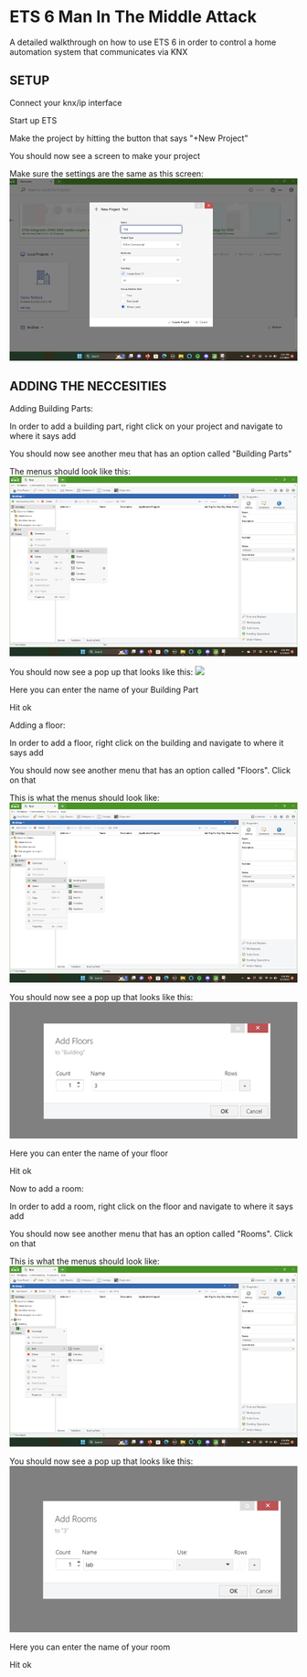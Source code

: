 # ETS 6 Man In The Middle Attack
A detailed walkthrough on how to use ETS 6 in order to control a home automation system that communicates via KNX
## SETUP
Connect your knx/ip interface

Start up ETS

Make the project by hitting the button that says "+New Project"

You should now see a screen to make your project

Make sure the settings are the same as this screen:
<img src= "/Tutorial/Images/ProjectScreen.png">

## ADDING THE NECCESITIES
Adding Building Parts:

In order to add a building part, right click on your project and navigate to where it says add

You should now see another meu that has an option called "Building Parts"

The menus should look like this:
<img src= "/Tutorial/Images/AddingBuildingParts.png">

You should now see a pop up that looks like this:
<img src= "/Tutorial/Images/AddingBuildingPartsPopUp.png">

Here you can enter the name of your Building Part

Hit ok

Adding a floor:

In order to add a floor, right click on the building and navigate to where it says add

You should now see another menu that has an option called "Floors". Click on that

This is what the menus should look like:
<img src= "/Tutorial/Images/AddingFloors.png">
 
You should now see a pop up that looks like this:
<img src= "/Tutorial/Images/AddingFloorsPopUp.png">

Here you can enter the name of your floor

Hit ok

Now to add a room:

In order to add a room, right click on the floor and navigate to where it says add

You should now see another menu that has an option called "Rooms". Click on that

This is what the menus should look like:
<img src= "/Tutorial/Images/AddingRooms.png">

You should now see a pop up that looks like this:
<img src= "/Tutorial/Images/AddingRoomsPopUp.png">

Here you can enter the name of your room

Hit ok
